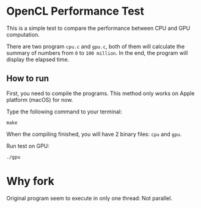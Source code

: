 # OpenCL Performance Test

This is a simple test to compare the performance between CPU and GPU computation.

There are two program `cpu.c` and `gpu.c`, both of them will calculate the summary of numbers from `0` to `100 million`. In the end, the program will display the elapsed time.

## How to run

First, you need to compile the programs. This method only works on Apple platform (macOS) for now.

Type the following command to your terminal:

```
make
```

When the compiling finished, you will have 2 binary files: `cpu` and `gpu`.

Run test on GPU:

```
./gpu
```

# Why fork

Original program seem to execute in only one thread: Not parallel.